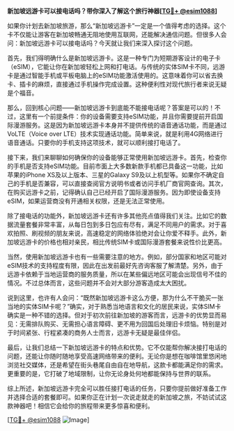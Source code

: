 **新加坡远游卡可以接电话吗？带你深入了解这个旅行神器[[TG💪+ @esim1088](https://t.me/s/esim1088)]**

如果你计划去新加坡旅游，那么“新加坡远游卡”一定是一个值得考虑的选择。这个卡不仅能让游客在新加坡畅通无阻地使用互联网，还能解决通信问题。但很多人会问：新加坡远游卡可以接电话吗？今天就让我们来深入探讨这个问题。

首先，我们得明确什么是新加坡远游卡。这是一种专门为短期游客设计的电子卡（eSIM），它能让你在新加坡轻松上网和打电话。与传统的实体SIM卡不同，远游卡是通过智能手机或平板电脑上的eSIM功能激活使用的。这意味着你可以省去换卡、插卡的麻烦，直接通过手机操作完成设置。这种便利性对现代旅行者来说无疑是个福音。

那么，回到核心问题——新加坡远游卡到底能不能接电话呢？答案是可以的！不过，这里有一个前提条件：你的设备需要支持eSIM功能，并且你需要提前开启国际漫游服务。这是因为新加坡远游卡本身并不提供传统的语音通话功能，而是通过VoLTE（Voice over LTE）技术实现通话功能。简单来说，就是利用4G网络进行语音通话。只要你的手机支持这项技术，就可以顺利接打电话了。

接下来，我们来聊聊如何确保你的设备能够正常使用新加坡远游卡。首先，检查你的手机是否支持eSIM功能。目前市面上大多数新款手机都已具备这一功能，比如苹果的iPhone XS及以上版本、三星的Galaxy S9及以上机型等。如果你不确定自己的手机是否兼容，可以直接查阅官方说明书或者访问手机厂商官网查询。其次，在购买远游卡之前，记得确认自己已经开启了国际漫游服务。因为即使设备支持eSIM，如果运营商没有开通相关权限，还是无法正常使用。

除了接电话的功能外，新加坡远游卡还有许多其他亮点值得我们关注。比如它的数据流量套餐非常丰富，从每日包到多日包应有尽有，满足不同用户的需求。对于喜欢拍照、刷视频的朋友来说，高速稳定的网络体验绝对会让你爱不释手。此外，新加坡远游卡的价格也相对亲民，相比传统SIM卡或国际漫游套餐来说性价比更高。

当然，使用新加坡远游卡也有一些需要注意的地方。例如，部分国家和地区可能对eSIM技术的支持程度有限，因此在出发前最好先咨询客服了解清楚。另外，由于远游卡依赖于当地运营商的服务质量，所以在某些偏远地区可能会出现信号不佳的情况。不过总体而言，这些问题并不会对大部分游客造成太大困扰。

说到这里，也许有人会问：“既然新加坡远游卡这么方便，那为什么不干脆买一张当地的实体SIM卡呢？”确实，对于熟悉当地语言和文化的居民来说，实体SIM卡确实是一种不错的选择。但对于初次前往新加坡的游客而言，远游卡的优势显而易见：无需排队购买、无需担心语言障碍、更不用为回国后处理旧卡烦恼。特别是对于时间紧张、行程紧凑的商务人士而言，远游卡无疑是最佳伴侣。

最后，让我们总结一下新加坡远游卡的特点和优势。它不仅能帮你解决接打电话的问题，还能让你随时随地享受高速网络带来的便利。无论你是想在咖啡馆里悠闲地浏览社交媒体，还是希望在街头巷尾自由自在地导航，这款卡都能满足你的需求。更重要的是，它打破了地域限制，让你无论身处何地都能保持与世界的联系。

综上所述，新加坡远游卡完全可以胜任接打电话的任务，只要你提前做好准备工作并选择合适的套餐即可。如果你正在计划一次说走就走的新加坡之旅，不妨试试这款神器吧！相信它会给你的旅程带来更多惊喜和便利。

[[TG💪+ @esim1088](https://t.me/s/esim1088) ![Image](https://i.postimg.cc/4NQfJmqS/Snipaste-2025-05-13-00-14-12.png)]